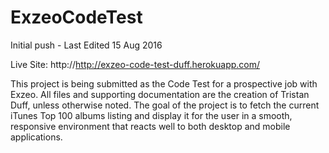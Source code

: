 # ExzeoCodeTest
Initial push - Last Edited 15 Aug 2016

Live Site: http://http://exzeo-code-test-duff.herokuapp.com/

This project is being submitted as the Code Test for a prospective job with Exzeo. All files and supporting documentation are the creation of Tristan Duff, unless otherwise noted. The goal of the project is to fetch the current iTunes Top 100 albums listing and display it for the user in a smooth, responsive environment that reacts well to both desktop and mobile applications.

